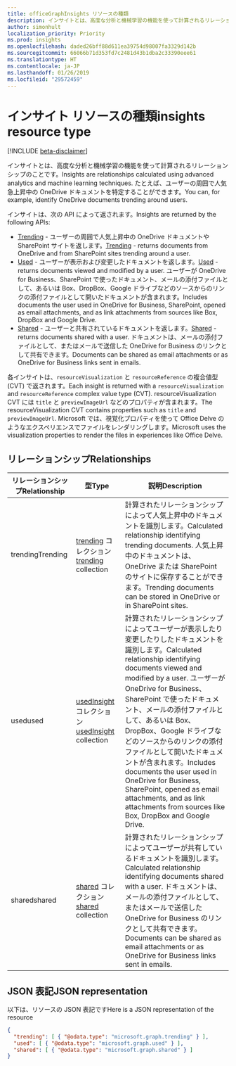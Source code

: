 ```yaml
---
title: officeGraphInsights リソースの種類
description: インサイトとは、高度な分析と機械学習の機能を使って計算されるリレーションシップのことです。 たとえば、ユーザーの周囲で人気急上昇中の OneDrive ドキュメントを特定することができます。
author: simonhult
localization_priority: Priority
ms.prod: insights
ms.openlocfilehash: daded26bff88d611ea39754d98007fa3329d142b
ms.sourcegitcommit: 66066b71d353fd7c2481d43b1dba2c33390eee61
ms.translationtype: HT
ms.contentlocale: ja-JP
ms.lasthandoff: 01/26/2019
ms.locfileid: "29572459"
---
```

# <a name="insights-resource-type"></a><span data-ttu-id="638c9-104">インサイト リソースの種類</span><span class="sxs-lookup"><span data-stu-id="638c9-104">insights resource type</span></span>

[!INCLUDE [beta-disclaimer](../../includes/beta-disclaimer.md)]

<span data-ttu-id="638c9-105">インサイトとは、高度な分析と機械学習の機能を使って計算されるリレーションシップのことです。</span><span class="sxs-lookup"><span data-stu-id="638c9-105">Insights are relationships calculated using advanced analytics and machine learning techniques.</span></span> <span data-ttu-id="638c9-106">たとえば、ユーザーの周囲で人気急上昇中の OneDrive ドキュメントを特定することができます。</span><span class="sxs-lookup"><span data-stu-id="638c9-106">You can, for example, identify OneDrive documents trending around users.</span></span>

<span data-ttu-id="638c9-107">インサイトは、次の API によって返されます。</span><span class="sxs-lookup"><span data-stu-id="638c9-107">Insights are returned by the following APIs:</span></span>

- <span data-ttu-id="638c9-108">[Trending](insights-trending.md) - ユーザーの周囲で人気上昇中の OneDrive ドキュメントや SharePoint サイトを返します。</span><span class="sxs-lookup"><span data-stu-id="638c9-108">[Trending](insights-trending.md) - returns documents from OneDrive and from SharePoint sites trending around a user.</span></span>
- <span data-ttu-id="638c9-109">[Used](insights-used.md) - ユーザーが表示および変更したドキュメントを返します。</span><span class="sxs-lookup"><span data-stu-id="638c9-109">[Used](insights-used.md) - returns documents viewed and modified by a user.</span></span> <span data-ttu-id="638c9-110">ユーザーが OneDrive for Business、SharePoint で使ったドキュメント、メールの添付ファイルとして、あるいは Box、DropBox、Google ドライブなどのソースからのリンクの添付ファイルとして開いたドキュメントが含まれます。</span><span class="sxs-lookup"><span data-stu-id="638c9-110">Includes documents the user used in OneDrive for Business, SharePoint, opened as email attachments, and as link attachments from sources like Box, DropBox and Google Drive.</span></span>
- <span data-ttu-id="638c9-111">[Shared](insights-shared.md) - ユーザーと共有されているドキュメントを返します。</span><span class="sxs-lookup"><span data-stu-id="638c9-111">[Shared](insights-shared.md) - returns documents shared with a user.</span></span> <span data-ttu-id="638c9-112">ドキュメントは、メールの添付ファイルとして、またはメールで送信した OneDrive for Business のリンクとして共有できます。</span><span class="sxs-lookup"><span data-stu-id="638c9-112">Documents can be shared as email attachments or as OneDrive for Business links sent in emails.</span></span>

<span data-ttu-id="638c9-113">各インサイトは、`resourceVisualization` と `resourceReference` の複合値型 (CVT) で返されます。</span><span class="sxs-lookup"><span data-stu-id="638c9-113">Each insight is returned with a `resourceVisualization` and `resourceReference` complex value type (CVT).</span></span> <span data-ttu-id="638c9-114">resourceVisualization CVT には `title` と `previewImageUrl` などのプロパティが含まれます。</span><span class="sxs-lookup"><span data-stu-id="638c9-114">The resourceVisualization CVT contains properties such as `title` and `previewImageUrl`.</span></span> <span data-ttu-id="638c9-115">Microsoft では、視覚化プロパティを使って Office Delve のようなエクスペリエンスでファイルをレンダリングします。</span><span class="sxs-lookup"><span data-stu-id="638c9-115">Microsoft uses the visualization properties to render the files in experiences like Office Delve.</span></span>

## <a name="relationships"></a><span data-ttu-id="638c9-116">リレーションシップ</span><span class="sxs-lookup"><span data-stu-id="638c9-116">Relationships</span></span>

| <span data-ttu-id="638c9-117">リレーションシップ</span><span class="sxs-lookup"><span data-stu-id="638c9-117">Relationship</span></span>      | <span data-ttu-id="638c9-118">型</span><span class="sxs-lookup"><span data-stu-id="638c9-118">Type</span></span>          | <span data-ttu-id="638c9-119">説明</span><span class="sxs-lookup"><span data-stu-id="638c9-119">Description</span></span>  |
| ------------- |---------------| -------------|
| <span data-ttu-id="638c9-120">trending</span><span class="sxs-lookup"><span data-stu-id="638c9-120">Trending</span></span>      | <span data-ttu-id="638c9-121">[trending](insights-trending.md) コレクション</span><span class="sxs-lookup"><span data-stu-id="638c9-121">[trending](insights-trending.md) collection</span></span>       | <span data-ttu-id="638c9-122">計算されたリレーションシップによって人気上昇中のドキュメントを識別します。</span><span class="sxs-lookup"><span data-stu-id="638c9-122">Calculated relationship identifying trending documents.</span></span> <span data-ttu-id="638c9-123">人気上昇中のドキュメントは、OneDrive または SharePoint のサイトに保存することができます。</span><span class="sxs-lookup"><span data-stu-id="638c9-123">Trending documents can be stored in OneDrive or in SharePoint sites.</span></span>   |
| <span data-ttu-id="638c9-124">used</span><span class="sxs-lookup"><span data-stu-id="638c9-124">used</span></span>      | <span data-ttu-id="638c9-125">[usedInsight](insights-used.md) コレクション</span><span class="sxs-lookup"><span data-stu-id="638c9-125">[usedInsight](insights-used.md) collection</span></span>        | <span data-ttu-id="638c9-126">計算されたリレーションシップによってユーザーが表示したり変更したりしたドキュメントを識別します。</span><span class="sxs-lookup"><span data-stu-id="638c9-126">Calculated relationship identifying documents viewed and modified by a user.</span></span> <span data-ttu-id="638c9-127">ユーザーが OneDrive for Business、SharePoint で使ったドキュメント、メールの添付ファイルとして、あるいは Box、DropBox、Google ドライブなどのソースからのリンクの添付ファイルとして開いたドキュメントが含まれます。</span><span class="sxs-lookup"><span data-stu-id="638c9-127">Includes documents the user used in OneDrive for Business, SharePoint, opened as email attachments, and as link attachments from sources like Box, DropBox and Google Drive.</span></span>  |
| <span data-ttu-id="638c9-128">shared</span><span class="sxs-lookup"><span data-stu-id="638c9-128">shared</span></span>        | <span data-ttu-id="638c9-129">[shared](insights-shared.md) コレクション</span><span class="sxs-lookup"><span data-stu-id="638c9-129">[shared](insights-shared.md) collection</span></span>       | <span data-ttu-id="638c9-130">計算されたリレーションシップによってユーザーが共有しているドキュメントを識別します。</span><span class="sxs-lookup"><span data-stu-id="638c9-130">Calculated relationship identifying documents shared with a user.</span></span> <span data-ttu-id="638c9-131">ドキュメントは、メールの添付ファイルとして、またはメールで送信した OneDrive for Business のリンクとして共有できます。</span><span class="sxs-lookup"><span data-stu-id="638c9-131">Documents can be shared as email attachments or as OneDrive for Business links sent in emails.</span></span>   |

## <a name="json-representation"></a><span data-ttu-id="638c9-132">JSON 表記</span><span class="sxs-lookup"><span data-stu-id="638c9-132">JSON representation</span></span>

<span data-ttu-id="638c9-133">以下は、リソースの JSON 表記です</span><span class="sxs-lookup"><span data-stu-id="638c9-133">Here is a JSON representation of the resource</span></span>
<!-- {
  "blockType": "resource",
  "optionalProperties": [
    "attachments",
    "singleValueLegacyExtendedProperty",
    "multiValueLegacyExtendedProperty"
  ],
  "@odata.type": "microsoft.graph.officeGraphInsights"
}-->

```json
{
  "trending": [ { "@odata.type": "microsoft.graph.trending" } ],
  "used": [ { "@odata.type": "microsoft.graph.used" } ],
  "shared": [ { "@odata.type": "microsoft.graph.shared" } ]
}
```
<!--
{
  "type": "#page.annotation",
  "suppressions": [
    "Error: /api-reference/beta/resources/insights.md:\r\n      Exception processing links.\r\n    System.ArgumentException: Link Definition was null. Link text: !INCLUDE [beta-disclaimer](../../includes/beta-disclaimer.md)\r\n      at ApiDoctor.Validation.DocFile.get_LinkDestinations()\r\n      at ApiDoctor.Validation.DocSet.ValidateLinks(Boolean includeWarnings, String[] relativePathForFiles, IssueLogger issues, Boolean requireFilenameCaseMatch, Boolean printOrphanedFiles)"
  ]
}
-->
